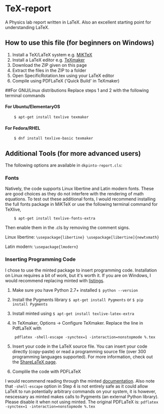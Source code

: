# TeX-report
A Physics lab report written in LaTeX. Also an excellent starting point for understanding LaTeX. 

## How to use this file (for beginners on Windows)

1. Install a TeX/LaTeX system e.g. [MiKTeX](http://miktex.org/download)
2. Install a LaTeX editor e.g. [TeXmaker](http://www.xm1math.net/texmaker/download.html)
3. Download the ZIP given on this page
4. Extract the files in the ZIP to a folder
5. Open SpecificRotation.tex using your LaTeX editor  
6. Compile using PDFLaTeX ('Quick Build' in TeXmaker) 

##For GNU/Linux distributions 
Replace steps 1 and 2 with the following terminal commands

#### For Ubuntu/ElementaryOS

        $ apt-get install texlive texmaker
  
#### For Fedora/RHEL

        $ dnf install texlive-basic texmaker
        
## Additional Tools (for more advanced users)
The following options are available in `dkpinto-report.cls`:

### Fonts
Natively, the code supports Linux libertine and Latin modern fonts. These are good choices as they do not interfere with the rendering of math equations. To test out these additional fonts, I would recommend installing the full fonts package in MiKTeX  or use the following terminal command for TeXlive,

        $ apt-get install texlive-fonts-extra
Then enable them in the .cls by removing the comment signs.

Linux libertine: `\usepackage{libertine} \usepackage[libertine]{newtxmath}`

Latin modern: `\usepackage{lmodern}`

### Inserting Programming Code
I chose to use the minted package to insert programming code. Installation on Linux requires a bit of work, but it's worth it. If you are on Windows, I would recommend replacing minted with [listings](https://en.wikibooks.org/wiki/LaTeX/Source_Code_Listings).  

1. Make sure you have Python 2.7+ installed `$ python --version`
2. Install the Pygments library `$ apt-get install Pygments` or `$ pip install Pygments`
3. Install minted using `$ apt-get install texlive-latex-extra`
4. In TeXmaker, Options -> Configure TeXmaker. Replace the line in PdfLaTeX with 
        
        pdflatex -shell-escape -synctex=1 -interaction=nonstopmode %.tex

5. Insert your code in the LaTeX source file. You can insert your code directly (copy-paste) or read a programming source file (over 300 programming languages supported). For more information, check out the [ShareLaTeX page](https://www.sharelatex.com/learn/Code_Highlighting_with_minted#Reference_guide).
6. Complile the code with PDFLaTeX

I would recommend reading through the minted [documentation](http://ftp.sunet.se/pub/text-processing/CTAN/macros/latex/contrib/minted/minted.pdf). Also note that `-shell-escape` option in Step 4 is not entirely safe as it could allow LaTeX to run potentially arbitrary commands on your system, it is however, nescessary as minted makes calls to Pygments (an external Python library). Please disable it when not using minted. The original PDFLaTeX is: `pdflatex -synctex=1 -interaction=nonstopmode %.tex`
